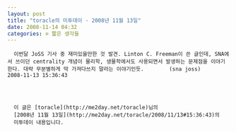 ```yaml
---
layout: post
title: "toracle의 미투데이 - 2008년 11월 13일"
date: 2008-11-14 04:32
categories: ⊙ 짧은 생각들
---
```



    
      이번달 JoSS 기사 중 재미있을만한 것 발견. Linton C. Freeman이 쓴 글인데, SNA에서 쓰이던 centrality 개념이 물리학, 생물학에서도 사용되면서 발생하는 문제점을 이야기한다. 대략 무분별하게 막 가져다쓰지 말라는 이야기인듯.        (sna joss)        2008-11-13 15:36:43
    
    


      이 글은 [toracle](http://me2day.net/toracle)님의 
      [2008년 11월 13일](http://me2day.net/toracle/2008/11/13#15:36:43)의 
      미투데이 내용입니다.
    


  
       
